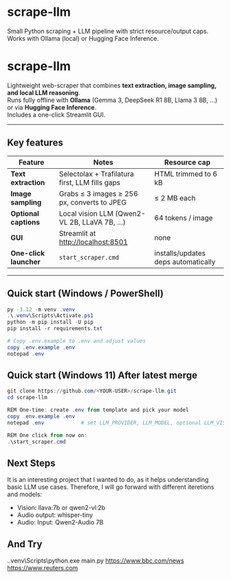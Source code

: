 # scrape-llm

Small Python scraping + LLM pipeline with strict resource/output caps.
Works with Ollama (local) or Hugging Face Inference.

# scrape-llm

Lightweight web-scraper that combines **text extraction, image sampling, and local LLM reasoning**.  
Runs fully offline with **Ollama** (Gemma 3, DeepSeek R1 8B, Llama 3 8B, …) or via **Hugging Face Inference**.  
Includes a one-click Streamlit GUI.

---

## Key features
| Feature | Notes | Resource cap |
|---------|-------|--------------|
| **Text extraction** | Selectolax + Trafilatura first, LLM fills gaps | HTML trimmed to 6 kB |
| **Image sampling**  | Grabs ≤ 3 images ≥ 256 px, converts to JPEG | ≤ 2 MB each |
| **Optional captions** | Local vision LLM (Qwen2-VL 2B, LLaVA 7B, …) | 64 tokens / image |
| **GUI** | Streamlit at <http://localhost:8501> | none |
| **One-click launcher** | `start_scraper.cmd` | installs/updates deps automatically |

---

## Quick start (Windows / PowerShell)

```powershell
py -3.12 -m venv .venv
.\.venv\Scripts\Activate.ps1
python -m pip install -U pip
pip install -r requirements.txt

# Copy .env.example to .env and adjust values
copy .env.example .env
notepad .env
```

## Quick start (Windows 11) After latest merge

```powershell
git clone https://github.com/<YOUR-USER>/scrape-llm.git
cd scrape-llm

REM One-time: create .env from template and pick your model
copy .env.example .env
notepad .env            # set LLM_PROVIDER, LLM_MODEL, optional LLM_VISION_MODEL

REM One click from now on:
.\start_scraper.cmd
```


## Next Steps

It is an interesting project that I wanted to do, as it helps understanding basic LLM use cases.
Therefore, I will go forward with different iteretions and models:
- Vision: llava:7b or qwen2-vl:2b
- Audio output: whisper-tiny
- Audio: Input: Qwen2-Audio 7B

## And Try
.\.venv\Scripts\python.exe main.py https://www.bbc.com/news https://www.reuters.com






